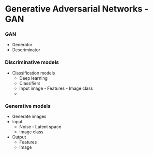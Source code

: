 # Generative Adversarial Networks - GAN

### GAN

- Generator
- Descriminator

### Discriminative models
- Classification models
  - Deep learning
  - Classifiers
  - Input image - Features - Image class
  - 

### Generative models
- Generate images
- Input
  - Noise - Latent space
  - Image class 
- Output
  - Features
  - Image
